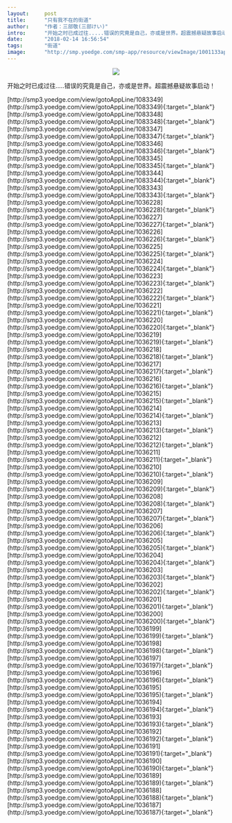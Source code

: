 ```yaml
---
layout:     post
title:      "只有我不在的街道"
author:     "作者：三部敬(三部けい)"
intro:      "开始之时已成过往.....错误的究竟是自己，亦或是世界。超震撼悬疑故事启动！"
date:       "2018-02-14 16:56:54"
tags:       "街道"
image:      "http://smp.yoedge.com/smp-app/resource/viewImage/1001133appline.png"
---
```

<div style="text-align: center">
<p><img src="http://smp.yoedge.com/smp-app/resource/viewImage/1001133appline.png"/></p>
</div>
<p class="post-meta">
<span>开始之时已成过往.....错误的究竟是自己，亦或是世界。超震撼悬疑故事启动！</span>
</p>
[http://smp3.yoedge.com/view/gotoAppLine/1083349](http://smp3.yoedge.com/view/gotoAppLine/1083349){:target="_blank"}
[http://smp3.yoedge.com/view/gotoAppLine/1083348](http://smp3.yoedge.com/view/gotoAppLine/1083348){:target="_blank"}
[http://smp3.yoedge.com/view/gotoAppLine/1083347](http://smp3.yoedge.com/view/gotoAppLine/1083347){:target="_blank"}
[http://smp3.yoedge.com/view/gotoAppLine/1083346](http://smp3.yoedge.com/view/gotoAppLine/1083346){:target="_blank"}
[http://smp3.yoedge.com/view/gotoAppLine/1083345](http://smp3.yoedge.com/view/gotoAppLine/1083345){:target="_blank"}
[http://smp3.yoedge.com/view/gotoAppLine/1083344](http://smp3.yoedge.com/view/gotoAppLine/1083344){:target="_blank"}
[http://smp3.yoedge.com/view/gotoAppLine/1083343](http://smp3.yoedge.com/view/gotoAppLine/1083343){:target="_blank"}
[http://smp3.yoedge.com/view/gotoAppLine/1036228](http://smp3.yoedge.com/view/gotoAppLine/1036228){:target="_blank"}
[http://smp3.yoedge.com/view/gotoAppLine/1036227](http://smp3.yoedge.com/view/gotoAppLine/1036227){:target="_blank"}
[http://smp3.yoedge.com/view/gotoAppLine/1036226](http://smp3.yoedge.com/view/gotoAppLine/1036226){:target="_blank"}
[http://smp3.yoedge.com/view/gotoAppLine/1036225](http://smp3.yoedge.com/view/gotoAppLine/1036225){:target="_blank"}
[http://smp3.yoedge.com/view/gotoAppLine/1036224](http://smp3.yoedge.com/view/gotoAppLine/1036224){:target="_blank"}
[http://smp3.yoedge.com/view/gotoAppLine/1036223](http://smp3.yoedge.com/view/gotoAppLine/1036223){:target="_blank"}
[http://smp3.yoedge.com/view/gotoAppLine/1036222](http://smp3.yoedge.com/view/gotoAppLine/1036222){:target="_blank"}
[http://smp3.yoedge.com/view/gotoAppLine/1036221](http://smp3.yoedge.com/view/gotoAppLine/1036221){:target="_blank"}
[http://smp3.yoedge.com/view/gotoAppLine/1036220](http://smp3.yoedge.com/view/gotoAppLine/1036220){:target="_blank"}
[http://smp3.yoedge.com/view/gotoAppLine/1036219](http://smp3.yoedge.com/view/gotoAppLine/1036219){:target="_blank"}
[http://smp3.yoedge.com/view/gotoAppLine/1036218](http://smp3.yoedge.com/view/gotoAppLine/1036218){:target="_blank"}
[http://smp3.yoedge.com/view/gotoAppLine/1036217](http://smp3.yoedge.com/view/gotoAppLine/1036217){:target="_blank"}
[http://smp3.yoedge.com/view/gotoAppLine/1036216](http://smp3.yoedge.com/view/gotoAppLine/1036216){:target="_blank"}
[http://smp3.yoedge.com/view/gotoAppLine/1036215](http://smp3.yoedge.com/view/gotoAppLine/1036215){:target="_blank"}
[http://smp3.yoedge.com/view/gotoAppLine/1036214](http://smp3.yoedge.com/view/gotoAppLine/1036214){:target="_blank"}
[http://smp3.yoedge.com/view/gotoAppLine/1036213](http://smp3.yoedge.com/view/gotoAppLine/1036213){:target="_blank"}
[http://smp3.yoedge.com/view/gotoAppLine/1036212](http://smp3.yoedge.com/view/gotoAppLine/1036212){:target="_blank"}
[http://smp3.yoedge.com/view/gotoAppLine/1036211](http://smp3.yoedge.com/view/gotoAppLine/1036211){:target="_blank"}
[http://smp3.yoedge.com/view/gotoAppLine/1036210](http://smp3.yoedge.com/view/gotoAppLine/1036210){:target="_blank"}
[http://smp3.yoedge.com/view/gotoAppLine/1036209](http://smp3.yoedge.com/view/gotoAppLine/1036209){:target="_blank"}
[http://smp3.yoedge.com/view/gotoAppLine/1036208](http://smp3.yoedge.com/view/gotoAppLine/1036208){:target="_blank"}
[http://smp3.yoedge.com/view/gotoAppLine/1036207](http://smp3.yoedge.com/view/gotoAppLine/1036207){:target="_blank"}
[http://smp3.yoedge.com/view/gotoAppLine/1036206](http://smp3.yoedge.com/view/gotoAppLine/1036206){:target="_blank"}
[http://smp3.yoedge.com/view/gotoAppLine/1036205](http://smp3.yoedge.com/view/gotoAppLine/1036205){:target="_blank"}
[http://smp3.yoedge.com/view/gotoAppLine/1036204](http://smp3.yoedge.com/view/gotoAppLine/1036204){:target="_blank"}
[http://smp3.yoedge.com/view/gotoAppLine/1036203](http://smp3.yoedge.com/view/gotoAppLine/1036203){:target="_blank"}
[http://smp3.yoedge.com/view/gotoAppLine/1036202](http://smp3.yoedge.com/view/gotoAppLine/1036202){:target="_blank"}
[http://smp3.yoedge.com/view/gotoAppLine/1036201](http://smp3.yoedge.com/view/gotoAppLine/1036201){:target="_blank"}
[http://smp3.yoedge.com/view/gotoAppLine/1036200](http://smp3.yoedge.com/view/gotoAppLine/1036200){:target="_blank"}
[http://smp3.yoedge.com/view/gotoAppLine/1036199](http://smp3.yoedge.com/view/gotoAppLine/1036199){:target="_blank"}
[http://smp3.yoedge.com/view/gotoAppLine/1036198](http://smp3.yoedge.com/view/gotoAppLine/1036198){:target="_blank"}
[http://smp3.yoedge.com/view/gotoAppLine/1036197](http://smp3.yoedge.com/view/gotoAppLine/1036197){:target="_blank"}
[http://smp3.yoedge.com/view/gotoAppLine/1036196](http://smp3.yoedge.com/view/gotoAppLine/1036196){:target="_blank"}
[http://smp3.yoedge.com/view/gotoAppLine/1036195](http://smp3.yoedge.com/view/gotoAppLine/1036195){:target="_blank"}
[http://smp3.yoedge.com/view/gotoAppLine/1036194](http://smp3.yoedge.com/view/gotoAppLine/1036194){:target="_blank"}
[http://smp3.yoedge.com/view/gotoAppLine/1036193](http://smp3.yoedge.com/view/gotoAppLine/1036193){:target="_blank"}
[http://smp3.yoedge.com/view/gotoAppLine/1036192](http://smp3.yoedge.com/view/gotoAppLine/1036192){:target="_blank"}
[http://smp3.yoedge.com/view/gotoAppLine/1036191](http://smp3.yoedge.com/view/gotoAppLine/1036191){:target="_blank"}
[http://smp3.yoedge.com/view/gotoAppLine/1036190](http://smp3.yoedge.com/view/gotoAppLine/1036190){:target="_blank"}
[http://smp3.yoedge.com/view/gotoAppLine/1036189](http://smp3.yoedge.com/view/gotoAppLine/1036189){:target="_blank"}
[http://smp3.yoedge.com/view/gotoAppLine/1036188](http://smp3.yoedge.com/view/gotoAppLine/1036188){:target="_blank"}
[http://smp3.yoedge.com/view/gotoAppLine/1036187](http://smp3.yoedge.com/view/gotoAppLine/1036187){:target="_blank"}


